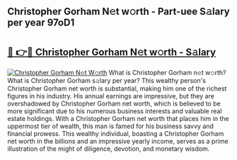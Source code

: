## Christopher Gorham N𝚎t w𝚘rth - Part-uee S𝚊lary per year 97oD1

# <h2><a href="http://gc2vt2s.nevu.top/?p=Christopher+Gorham">🔗 👉🔴 Christopher Gorham N𝚎t w𝚘rth - S𝚊lary</a></h2>

[![Christopher Gorham N𝚎t W𝚘rth](https://i.imgur.com/Oavwk0R.jpeg)](http://gc2vt2s.nevu.top/?p=Christopher+Gorham)
What is Christopher Gorham n𝚎t w𝚘rth? What is Christopher Gorham s𝚊lary per year?
This wealthy person's Christopher Gorham net worth is substantial, making him one of the richest figures in his industry. His annual earnings are impressive, but they are overshadowed by Christopher Gorham net worth, which is believed to be more significant due to his numerous business interests and valuable real estate holdings. With a Christopher Gorham net worth that places him in the uppermost tier of wealth, this man is famed for his business savvy and financial prowess. This wealthy individual, boasting a Christopher Gorham net worth in the billions and an impressive yearly income, serves as a prime illustration of the might of diligence, devotion, and monetary wisdom.
